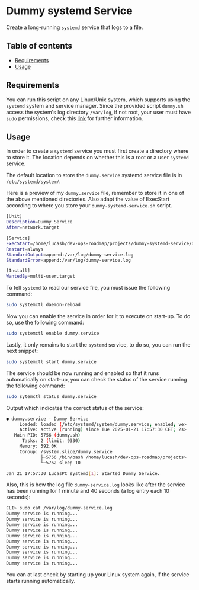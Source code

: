 # Dummy systemd Service

Create a long-running `systemd` service that logs to a file.

## Table of contents
- [Requirements](#requirements)
- [Usage](#usage)

## Requirements
You can run this script on any Linux/Unix system, which supports using the `systemd` system and service manager. Since the provided script `dummy.sh` access the system's log directory `/var/log`, if not root, your user must have `sudo` permissions, check this [link](https://linuxhandbook.com/check-if-user-has-sudo-rights/) for further information.

## Usage
In order to create a `systemd` service you must first create a directory where to store it. The location depends on whether this is a root or a user `systemd` service.

The default location to store the `dummy.service` systemd service file is in `/etc/systemd/system/`.

Here is a preview of my `dummy.service` file, remember to store it in one of the above mentioned directories. Also adapt the value of ExecStart according to where you store your `dummy-systemd-service.sh` script.

```bash
[Unit]
Description=Dummy Service
After=network.target

[Service]
ExecStart=/home/lucash/dev-ops-roadmap/projects/dummy-systemd-service/dummy.sh
Restart=always
StandardOutput=append:/var/log/dummy-service.log
StandardError=append:/var/log/dummy-service.log

[Install]
WantedBy=multi-user.target
```

To tell `systemd` to read our service file, you must issue the following command:

```bash
sudo systemctl daemon-reload
```

Now you can enable the service in order for it to execute on start-up. To do so, use the following command:

```bash
sudo systemctl enable dummy.service
```

Lastly, it only remains to start the `systemd` service, to do so, you can run the next snippet:

```bash
sudo systemctl start dummy.service
```

The service should be now running and enabled so that it runs automatically on start-up, you can check the status of the service running the following command:

```bash
sudo sytemctl status dummy.service
```

Output which indicates the correct status of the service:

```bash
● dummy.service - Dummy Service
     Loaded: loaded (/etc/systemd/system/dummy.service; enabled; ve>
     Active: active (running) since Tue 2025-01-21 17:57:30 CET; 2s>
   Main PID: 5756 (dummy.sh)
      Tasks: 2 (limit: 9330)
     Memory: 592.0K
     CGroup: /system.slice/dummy.service
             ├─5756 /bin/bash /home/lucash/dev-ops-roadmap/projects>
             └─5762 sleep 10

Jan 21 17:57:30 LucasPC systemd[1]: Started Dummy Service.
```

Also, this is how the log file `dummy-service.log` looks like after the service has been running for 1 minute and 40 seconds (a log entry each 10 seconds):

```bash
CLI> sudo cat /var/log/dummy-service.log
Dummy service is running...
Dummy service is running...
Dummy service is running...
Dummy service is running...
Dummy service is running...
Dummy service is running...
Dummy service is running...
Dummy service is running...
Dummy service is running...
Dummy service is running...
```

You can at last check by starting up your Linux system again, if the service starts running automatically.
